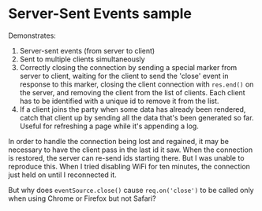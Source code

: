 # Server-Sent Events sample

Demonstrates:

1. Server-sent events (from server to client)
1. Sent to multiple clients simultaneously
1. Correctly closing the connection by sending a special marker from server to client, waiting for the client to send the 'close' event in response to this marker, closing the client connection with `res.end()` on the server, and removing the client from the list of clients. Each client has to be identified with a unique id to remove it from the list.
1. If a client joins the party when some data has already been rendered, catch that client up by sending all the data that's been generated so far. Useful for refreshing a page while it's appending a log.

In order to handle the connection being lost and regained, it may be necessary to have the client pass in the last id it saw.
When the connection is restored, the server can re-send ids starting there. But I was unable to reproduce this. When I tried disabling WiFi for ten minutes, the connection just held on until I reconnected it.

But why does `eventSource.close()` cause `req.on('close')` to be called only when using Chrome or Firefox but not Safari?
